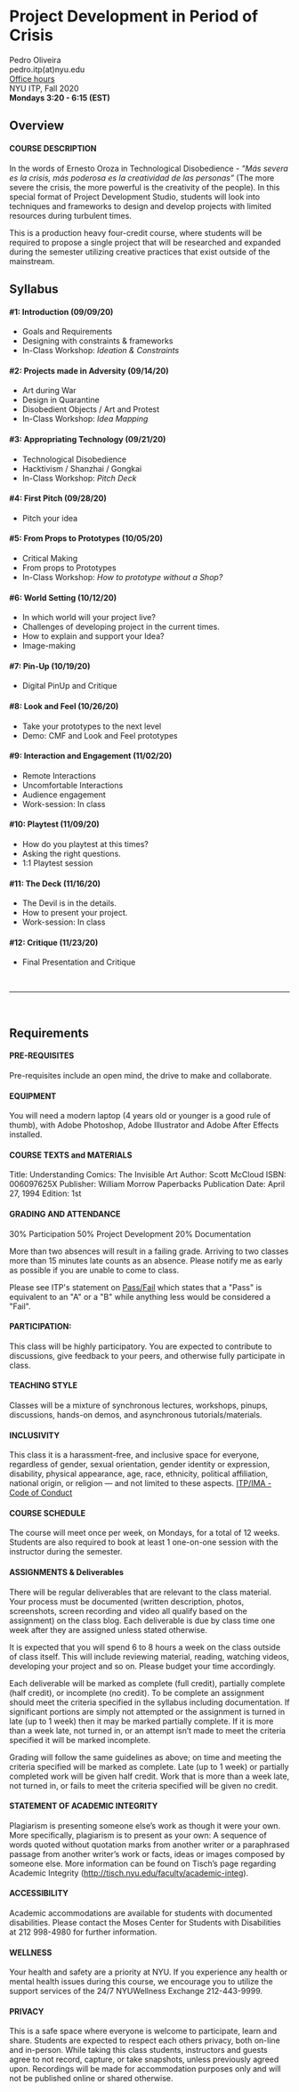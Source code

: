 # Project Development in Period of Crisis


Pedro Oliveira   
pedro.itp(at)nyu.edu   
[Office hours](https://itp.nyu.edu/help/in-person-help/office-hours/)   
NYU ITP, Fall 2020   
**Mondays 3:20 - 6:15 (EST)**


## Overview

#### COURSE DESCRIPTION
In the words of Ernesto Oroza in Technological Disobedience - _"Más severa es la crisis, más poderosa es la creatividad de las personas”_ (The more severe the crisis, the more powerful is the creativity of the people).
In this special format of Project Development Studio, students will look into techniques and frameworks to design and develop projects with limited resources during turbulent times.

This is a production heavy four-credit course, where students will be required to propose a single project that will be researched and expanded during the semester utilizing creative practices that exist outside of the mainstream.



## Syllabus

#### #1: Introduction (09/09/20)
- Goals and Requirements
- Designing with constraints & frameworks
- In-Class Workshop: *Ideation & Constraints*

#### #2: Projects made in Adversity (09/14/20)
- Art during War
- Design in Quarantine
- Disobedient Objects / Art and Protest
- In-Class Workshop: *Idea Mapping*

#### #3: Appropriating Technology (09/21/20)
- Technological Disobedience
- Hacktivism / Shanzhai / Gongkai
- In-Class Workshop: *Pitch Deck*


#### #4: First Pitch (09/28/20)
- Pitch your idea

#### #5: From Props to Prototypes (10/05/20)
- Critical Making
- From props to Prototypes
- In-Class Workshop: *How to prototype without a Shop?*

#### #6: World Setting (10/12/20)
- In which world will your project live?
- Challenges of developing project in the current times.
- How to explain and support your Idea?
- Image-making

#### #7: Pin-Up (10/19/20)
- Digital PinUp and Critique

#### #8: Look and Feel (10/26/20)
- Take your prototypes to the next level
- Demo: CMF and Look and Feel prototypes

#### #9: Interaction and Engagement (11/02/20)
- Remote Interactions
- Uncomfortable Interactions
- Audience engagement
- Work-session: In class

#### #10: Playtest (11/09/20)
- How do you playtest at this times?
- Asking the right questions.
- 1:1 Playtest session

#### #11: The Deck (11/16/20)
- The Devil is in the details.
- How to present your project.
- Work-session: In class

#### #12: Critique (11/23/20)
- Final Presentation and Critique

<br>

---

<br>

## Requirements

#### PRE-REQUISITES
Pre-requisites include an open mind, the drive to make and collaborate.

#### EQUIPMENT
You will need a modern laptop (4 years old or younger is a good rule of thumb), with Adobe Photoshop, Adobe Illustrator and Adobe After Effects installed.

#### COURSE TEXTS and MATERIALS

Title: Understanding Comics: The Invisible Art
Author: Scott McCloud
ISBN: 006097625X
Publisher: William Morrow Paperbacks
Publication Date: April 27, 1994
Edition: 1st


#### GRADING AND ATTENDANCE

30% Participation
50% Project Development
20% Documentation


More than two absences will result in a failing grade. Arriving to two classes more than 15 minutes late counts as an absence. Please notify me as early as possible if you are unable to come to class.

Please see ITP's statement on [Pass/Fail](http://help.itp.nyu.edu/academic-policies/pass-fail) which states that a "Pass" is equivalent to an "A" or a "B" while anything less would be considered a "Fail".

#### PARTICIPATION:
This class will be highly participatory. You are expected to contribute to discussions, give feedback to your peers, and otherwise fully participate in class.

#### TEACHING STYLE
Classes will be a mixture of synchronous lectures, workshops, pinups, discussions, hands-on demos, and asynchronous tutorials/materials.

#### INCLUSIVITY
This class it is a harassment-free, and inclusive space for everyone, regardless of gender, sexual orientation, gender identity or expression, disability, physical appearance, age, race, ethnicity, political affiliation, national origin, or religion — and not limited to these aspects. [ITP/IMA - Code of Conduct](https://github.com/ITPNYU/ITP-IMA-Code-of-Conduct)

#### COURSE SCHEDULE
The course will meet once per week, on Mondays, for a total of 12 weeks. Students are also required to book at least 1 one-on-one session with the instructor during the semester.

#### ASSIGNMENTS & Deliverables
There will be regular deliverables that are relevant to the class material. Your process must be documented (written description, photos, screenshots, screen recording and video all qualify based on the assignment) on the class blog. Each deliverable is due by class time one week after they are assigned unless stated otherwise.

It is expected that you will spend 6 to 8 hours a week on the class outside of class itself. This will include reviewing material, reading, watching videos, developing your project and so on. Please budget your time accordingly.

Each deliverable will be marked as complete (full credit), partially complete (half credit), or incomplete (no credit). To be complete an assignment should meet the criteria specified in the syllabus including documentation. If significant portions are simply not attempted or the assignment is turned in late (up to 1 week) then it may be marked partially complete. If it is more than a week late, not turned in, or an attempt isn’t made to meet the criteria specified it will be marked incomplete.

Grading will follow the same guidelines as above; on time and meeting the criteria specified will be marked as complete. Late (up to 1 week) or partially completed work will be given half credit. Work that is more than a week late, not turned in, or fails to meet the criteria specified will be given no credit.

#### STATEMENT OF ACADEMIC INTEGRITY
Plagiarism is presenting someone else’s work as though it were your own. More specifically, plagiarism is to present as your own: A sequence of words quoted without quotation marks from another writer or a paraphrased passage from another writer’s work or facts, ideas or images composed by someone else.  More information can be found on Tisch’s page regarding Academic Integrity (http://tisch.nyu.edu/faculty/academic-integ).

#### ACCESSIBILITY
Academic accommodations are available for students with documented disabilities. Please contact the Moses Center for Students with Disabilities at 212 998-4980 for further information.

#### WELLNESS
Your health and safety are a priority at NYU.  If you experience any health or mental health issues during this course, we encourage you to utilize the support services of the 24/7  NYUWellness Exchange 212-443-9999.

#### PRIVACY
This is a safe space where everyone is welcome to participate, learn and share. Students are expected to respect each others privacy, both on-line and in-person. While taking this class students, instructors and guests agree to not record, capture, or take snapshots, unless previously agreed upon.
Recordings will be made for accommodation purposes only and will not be published online or shared otherwise.
